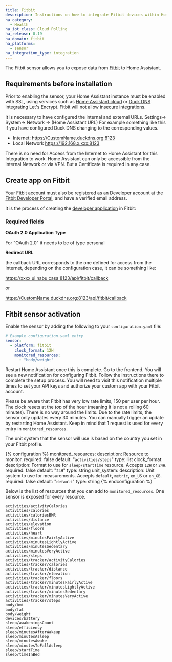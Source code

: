 ```yaml
---
title: Fitbit
description: Instructions on how to integrate Fitbit devices within Home Assistant.
ha_category:
  - Health
ha_iot_class: Cloud Polling
ha_release: 0.19
ha_domain: fitbit
ha_platforms:
  - sensor
ha_integration_type: integration
---
```


The Fitbit sensor allows you to expose data from [Fitbit](https://fitbit.com/) to Home Assistant.

## Requirements before installation

Prior to enabling the sensor, your Home Assistant instance must be enabled with SSL, using services such as [Home Assistant cloud](/cloud/) or [Duck DNS](/integrations/duckdns/) integrating Let's Encrypt. Fitbit will not allow insecure integrations.

It is necessary to have configured the internal and external URLs. Settings-> System-> Network → (Home Assistant URL)
For example something like this if you have configured Duck DNS changing to the corresponding values.
- Internet: https://CustomName.duckdns.org:8123
- Local Network https://192.168.x.xxx:8123

<div class='note'>
There is no need for Access from the Internet to Home Assistant for this Integration to work. Home Assistant can only be accessible from the internal Network or via VPN. But a Certificate is required in any case.
</div>

## Create app on Fitbit

Your Fitbit account must also be registered as an Developer account at the [Fitbit Developer Portal](https://dev.fitbit.com), and have a verified email address.

It is the process of creating the [developer application](https://dev.fitbit.com/apps/new) in Fitbit:

### Required fields

**OAuth 2.0 Application Type**
 
For "OAuth 2.0" it needs to be of type personal

**Redirect URL**

 the callback URL corresponds to the one defined for access from the Internet, depending on the configuration case, it can be something like:

https://xxxx.ui.nabu.casa:8123/api/fitbit/callback

or

https://CustomName.duckdns.org:8123/api/fitbit/callback


## Fitbit sensor activation

Enable the sensor by adding the following to your `configuration.yaml` file:

```yaml
# Example configuration.yaml entry
sensor:
  - platform: fitbit
    clock_format: 12H
    monitored_resources:
      - "body/weight"
```

Restart Home Assistant once this is complete. Go to the frontend. You will see a new notification for configuring Fitbit. Follow the instructions there to complete the setup process. You will need to visit this notification multiple times to set your API keys and authorize your custom app with your Fitbit account.

Please be aware that Fitbit has very low rate limits, 150 per user per hour. The clock resets at the _top_ of the hour (meaning it is not a rolling 60 minutes). There is no way around the limits. Due to the rate limits, the sensor only updates every 30 minutes. You can manually trigger an update by restarting Home Assistant. Keep in mind that 1 request is used for every entry in `monitored_resources`.

The unit system that the sensor will use is based on the country you set in your Fitbit profile.

{% configuration %}
monitored_resources:
  description: Resource to monitor.
  required: false
  default: "`activities/steps`"
  type: list
clock_format:
  description: Format to use for `sleep/startTime` resource. Accepts `12H` or `24H`.
  required: false
  default: "`24H`"
  type: string
unit_system:
  description: Unit system to use for measurements. Accepts `default`, `metric`, `en_US` or `en_GB`.
  required: false
  default: "`default`"
  type: string
{% endconfiguration %}

Below is the list of resources that you can add to `monitored_resources`. One sensor is exposed for every resource.

```text
activities/activityCalories
activities/calories
activities/caloriesBMR
activities/distance
activities/elevation
activities/floors
activities/heart
activities/minutesFairlyActive
activities/minutesLightlyActive
activities/minutesSedentary
activities/minutesVeryActive
activities/steps
activities/tracker/activityCalories
activities/tracker/calories
activities/tracker/distance
activities/tracker/elevation
activities/tracker/floors
activities/tracker/minutesFairlyActive
activities/tracker/minutesLightlyActive
activities/tracker/minutesSedentary
activities/tracker/minutesVeryActive
activities/tracker/steps
body/bmi
body/fat
body/weight
devices/battery
sleep/awakeningsCount
sleep/efficiency
sleep/minutesAfterWakeup
sleep/minutesAsleep
sleep/minutesAwake
sleep/minutesToFallAsleep
sleep/startTime
sleep/timeInBed
```
